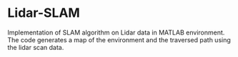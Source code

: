 # Lidar-SLAM
Implementation of SLAM algorithm on Lidar data in MATLAB environment. The code generates a map of the environment and the traversed path using the lidar scan data.
